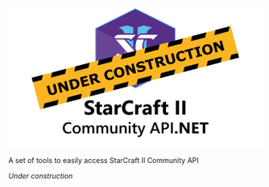 <p align="center">
  <img alt="SC2 Community API .NET Logo" src="https://github.com/Leisvan/SC2-Community-API-.NET/blob/master/Assets/Logo-with-Text-Centered-UC.png?raw=true" width="600"/>
</p>

A set of tools to easily access StarCraft II Community API

*Under construction*


